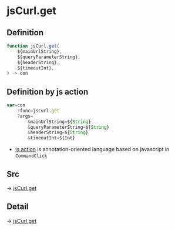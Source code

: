 # jsCurl.get

## Definition

```js.js
function jsCurl.get(
	${mainUrlString},
	${queryParameterString},
	${headerString},
	${timeoutInt},
) -> con
```


## Definition by js action

```js.js
var=con
	?func=jsCurl.get
	?args=
		&mainUrlString=${String}
		&queryParameterString=${String}
		&headerString=${String}
		&timeoutInt=${Int}
```

- [js action](#) is annotation-oriented language based on javascript in `CommandClick`



## Src

-> [jsCurl.get](https://github.com/puutaro/CommandClick/blob/master/app/src/main/java/com/puutaro/commandclick/fragment_lib/terminal_fragment/js_interface/JsCurl.kt#L23)

## Detail

-> [jsCurl.get](https://github.com/puutaro/CommandClick/blob/master/md/developer/js_interface/details/JsCurl/get.md)

